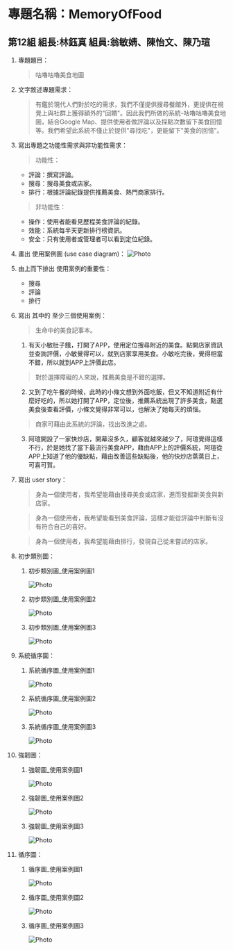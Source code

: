 # 專題名稱：MemoryOfFood 
## 第12組 組長:林鈺真 組員:翁敏婧、陳怡文、陳乃瑄

1. 專題題目：
   > 咕嚕咕嚕美食地圖
2. 文字敘述專題需求：
   > 有鑑於現代人們對於吃的需求，我們不僅提供搜尋餐館外，更提供在視覺上與社群上獲得額外的"回饋"。因此我們所做的系統-咕嚕咕嚕美食地圖，結合Google Map、提供使用者做評論以及採點次數留下美食回憶等。我們希望此系統不僅止於提供"尋找吃"，更能留下"美食的回憶"。
    
3. 寫出專題之功能性需求與非功能性需求：
   > 功能性：
   
   * 評論：撰寫評論。
   * 搜尋：搜尋美食或店家。
   * 排行：根據評論紀錄提供推薦美食、熱門商家排行。
   
   > 非功能性：
   
   * 操作：使用者能看見歷程美食評論的紀錄。
   * 效能：系統每半天更新排行榜資訊。
   * 安全：只有使用者或管理者可以看到定位紀錄。
   
4. 畫出 使用案例圖 (use case diagram)：
![Photo](第一張圖.png "使用案例圖")

5. 由上而下排出 使用案例的重要性：
   * 搜尋
   * 評論
   * 排行

6. 寫出 其中的 至少三個使用案例：
   > 生命中的美食記事本。
   
   1. 有天小敏肚子餓，打開了APP，使用定位搜尋附近的美食。點開店家資訊並查詢評價，小敏覺得可以，就到店家享用美食。小敏吃完後，覺得相當不錯，所以就到APP上評價此店。
   
   
   > 對於選擇障礙的人來說，推薦美食是不錯的選擇。
   
   2. 又到了吃午餐的時候，此時的小條文想到外面吃飯，但又不知道附近有什麼好吃的，所以她打開了APP，定位後，推薦系統出現了許多美食，點選美食後查看評價，小條文覺得非常可以，也解決了她每天的煩惱。
   
   
   > 商家可藉由此系統的評論，找出改進之處。
   
   3. 阿瑄開設了一家快炒店，開幕沒多久，顧客就越來越少了，阿瑄覺得這樣不行，於是她找了當下最流行美食APP，藉由APP上的評價系統，阿瑄從APP上知道了他的優缺點，藉由改善這些缺點後，他的快炒店蒸蒸日上，可喜可賀。   
  
  
7. 寫出 user story：
   > 身為一個使用者，我希望能藉由搜尋美食或店家，進而發掘新美食與新店家。

   > 身為一個使用者，我希望能看到美食評論，這樣才能從評論中判斷有沒有符合自己的喜好。

   > 身為一個使用者，我希望能藉由排行，發現自己從未嘗試的店家。
   
8. 初步類別圖：

   1. 初步類別圖_使用案例圖1
   
       ![Photo](8-1.png "使用案例圖1")
   
   2. 初步類別圖_使用案例圖2
   
       ![Photo](8-2.png "使用案例圖2")
   
   3. 初步類別圖_使用案例圖3
   
       ![Photo](hw8-3.png "使用案例圖3")
   

9. 系統循序圖：

   1. 系統循序圖_使用案例圖1
   
        ![Photo](9-1.png "使用案例圖1")
   
   2. 系統循序圖_使用案例圖2
   
        ![Photo](9-2.png "使用案例圖2")
   
   3. 系統循序圖_使用案例圖3
   
        ![Photo](9-3.png "使用案例圖3")
   
      
10. 強韌圖：

      1. 強韌圖_使用案例圖1
   
         ![Photo](hw10-1V2.png "使用案例圖1")
   
      2. 強韌圖_使用案例圖2
   
         ![Photo](hw10-2.png "使用案例圖2")
   
      3. 強韌圖_使用案例圖3
   
         ![Photo](10-3.png "使用案例圖3")
   

11. 循序圖：

      1. 循序圖_使用案例圖1
   
         ![Photo](11-1.png "使用案例圖1")
   
      2. 循序圖_使用案例圖2
   
         ![Photo](11-2.png "使用案例圖2")
   
      3. 循序圖_使用案例圖3
   
         ![Photo](11-3.png "使用案例圖3")
